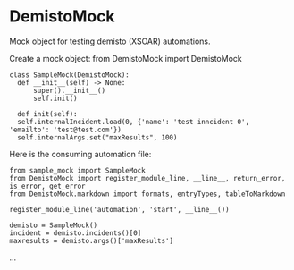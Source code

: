# DemistoMock

Mock object for testing demisto (XSOAR) automations. 

Create a mock object:
  from DemistoMock import DemistoMock
  
    class SampleMock(DemistoMock):
      def __init__(self) -> None:
          super().__init__()
          self.init()

      def init(self):
      self.internalIncident.load(0, {'name': 'test inncident 0', 'emailto': 'test@test.com'})
      self.internalArgs.set("maxResults", 100)

Here is the consuming automation file:

    from sample_mock import SampleMock
    from DemistoMock import register_module_line, __line__, return_error, is_error, get_error
    from DemistoMock.markdown import formats, entryTypes, tableToMarkdown
  
    register_module_line('automation', 'start', __line__())
  
    demisto = SampleMock()
    incident = demisto.incidents()[0]
    maxresults = demisto.args()['maxResults']
  ...
  
